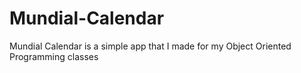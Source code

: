 # Mundial-Calendar
Mundial Calendar is a simple app that I made for my Object Oriented Programming classes
